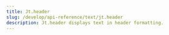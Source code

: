 ```yaml
---
title: Jt.header
slug: /develop/api-reference/text/jt.header
description: Jt.header displays text in header formatting.
---
```


<Autofunction function="Jt.header" />
